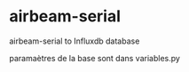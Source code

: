 # airbeam-serial
airbeam-serial to Influxdb database

paramaètres de la base sont dans variables.py
